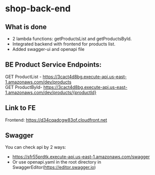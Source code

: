# shop-back-end

## What is done
- 2 lambda functions: getProductsList and getProductsById.
- Integrated backend with frontend for products list.
- Added swagger-ui and openapi file


## BE Product Service Endpoints:
GET ProductList - https://3cact4d8bg.execute-api.us-east-1.amazonaws.com/dev/products            
GET ProductById- https://3cact4d8bg.execute-api.us-east-1.amazonaws.com/dev/products/{productId}

## Link to FE 
Frontend: https://d34cqadcgw83of.cloudfront.net

## Swagger
You can check api by 2 ways:
- https://sfr55prdtk.execute-api.us-east-1.amazonaws.com/swagger
- Or use openapi.yaml in the root directory in SwaggerEditor(https://editor.swagger.io)



